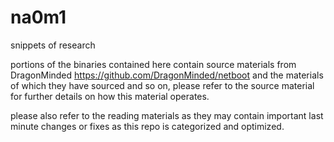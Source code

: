 # na0m1
snippets of research

portions of the binaries contained here contain source materials from DragonMinded
https://github.com/DragonMinded/netboot
and the materials of which they have sourced and so on, please refer to the source material for further details on how this material operates.

please also refer to the reading materials as they may contain important last minute changes or fixes as this repo is categorized and optimized.
